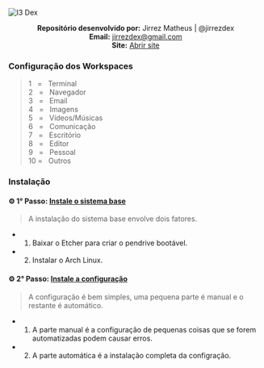 ![I3 Dex](https://raw.githubusercontent.com/jirrezdex/galeria/master/i3-dex/logo.png)

<p align='center'><b>Repositório desenvolvido por:</b> Jirrez Matheus | @jirrezdex<br>
<b>Email:</b> <a href='mailto:jirrezdex@gmail.com'>jirrezdex@gmail.com</a><br>
<b>Site:</b> <a href='https://locallinux.github.io/'>Abrir site</a></p>

### Configuração dos Workspaces
> 1&nbsp;&nbsp;&nbsp;=&nbsp;&nbsp;&nbsp;Terminal  
> 2&nbsp;&nbsp;&nbsp;=&nbsp;&nbsp;&nbsp;Navegador  
> 3&nbsp;&nbsp;&nbsp;=&nbsp;&nbsp;&nbsp;Email  
> 4&nbsp;&nbsp;&nbsp;=&nbsp;&nbsp;&nbsp;Imagens  
> 5&nbsp;&nbsp;&nbsp;=&nbsp;&nbsp;&nbsp;Vídeos/Músicas  
> 6&nbsp;&nbsp;&nbsp;=&nbsp;&nbsp;&nbsp;Comunicação  
> 7&nbsp;&nbsp;&nbsp;=&nbsp;&nbsp;&nbsp;Escritório  
> 8&nbsp;&nbsp;&nbsp;=&nbsp;&nbsp;&nbsp;Editor  
> 9&nbsp;&nbsp;&nbsp;=&nbsp;&nbsp;&nbsp;Pessoal  
> 10&nbsp;=&nbsp;&nbsp;&nbsp;Outros

### Instalação
#### ⚙ 1° Passo: [Instale o sistema base](https://github.com/jirrezdex/i3-dex/tree/master/archlinux)
> A instalação do sistema base envolve dois fatores.  
* 1. Baixar o Etcher para criar o pendrive bootável.  
* 2. Instalar o Arch Linux.

#### ⚙ 2° Passo: [Instale a configuração](https://github.com/jirrezdex/i3-dex/tree/master/config)
> A configuração é bem simples, uma pequena parte é manual e o restante é automático.
* 1. A parte manual é a configuração de pequenas coisas que se forem automatizadas podem causar erros.  
* 2. A parte automática é a instalação completa da configração.

